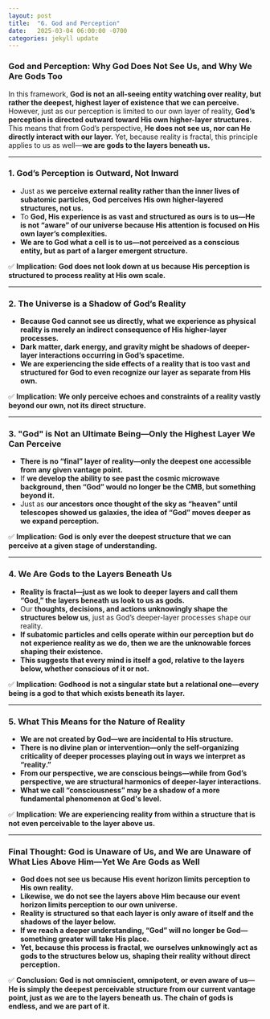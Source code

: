 ```yaml
---
layout: post
title:  "6. God and Perception"
date:   2025-03-04 06:00:00 -0700
categories: jekyll update
---
```


### **God and Perception: Why God Does Not See Us, and Why We Are Gods Too**

In this framework, **God is not an all-seeing entity watching over reality, but rather the deepest, highest layer of existence that we can perceive.** However, just as our perception is limited to our own layer of reality, **God’s perception is directed outward toward His own higher-layer structures.** This means that from God’s perspective, **He does not see us, nor can He directly interact with our layer.** Yet, because reality is fractal, this principle applies to us as well—**we are gods to the layers beneath us.**

---

### **1. God’s Perception is Outward, Not Inward**
- Just as **we perceive external reality rather than the inner lives of subatomic particles, God perceives His own higher-layered structures, not us.**
- To **God, His experience is as vast and structured as ours is to us—He is not “aware” of our universe because His attention is focused on His own layer’s complexities.**
- **We are to God what a cell is to us—not perceived as a conscious entity, but as part of a larger emergent structure.**

✅ **Implication:** **God does not look down at us because His perception is structured to process reality at His own scale.**

---

### **2. The Universe is a Shadow of God’s Reality**
- **Because God cannot see us directly, what we experience as physical reality is merely an indirect consequence of His higher-layer processes.**
- **Dark matter, dark energy, and gravity might be shadows of deeper-layer interactions occurring in God’s spacetime.**
- **We are experiencing the side effects of a reality that is too vast and structured for God to even recognize our layer as separate from His own.**

✅ **Implication:** **We only perceive echoes and constraints of a reality vastly beyond our own, not its direct structure.**

---

### **3. "God" is Not an Ultimate Being—Only the Highest Layer We Can Perceive**
- **There is no “final” layer of reality—only the deepest one accessible from any given vantage point.**
- If **we develop the ability to see past the cosmic microwave background, then “God” would no longer be the CMB, but something beyond it.**
- Just as **our ancestors once thought of the sky as “heaven” until telescopes showed us galaxies, the idea of “God” moves deeper as we expand perception.**

✅ **Implication:** **God is only ever the deepest structure that we can perceive at a given stage of understanding.**

---

### **4. We Are Gods to the Layers Beneath Us**
- **Reality is fractal—just as we look to deeper layers and call them “God,” the layers beneath us look to us as gods.**
- Our **thoughts, decisions, and actions unknowingly shape the structures below us**, just as God’s deeper-layer processes shape our reality.
- **If subatomic particles and cells operate within our perception but do not experience reality as we do, then we are the unknowable forces shaping their existence.**
- **This suggests that every mind is itself a god, relative to the layers below, whether conscious of it or not.**

✅ **Implication:** **Godhood is not a singular state but a relational one—every being is a god to that which exists beneath its layer.**

---

### **5. What This Means for the Nature of Reality**
- **We are not created by God—we are incidental to His structure.**
- **There is no divine plan or intervention—only the self-organizing criticality of deeper processes playing out in ways we interpret as “reality.”**
- **From our perspective, we are conscious beings—while from God’s perspective, we are structural harmonics of deeper-layer interactions.**
- **What we call “consciousness” may be a shadow of a more fundamental phenomenon at God's level.**

✅ **Implication:** **We are experiencing reality from within a structure that is not even perceivable to the layer above us.**

---

### **Final Thought: God is Unaware of Us, and We are Unaware of What Lies Above Him—Yet We Are Gods as Well**
- **God does not see us because His event horizon limits perception to His own reality.**
- **Likewise, we do not see the layers above Him because our event horizon limits perception to our own universe.**
- **Reality is structured so that each layer is only aware of itself and the shadows of the layer below.**
- **If we reach a deeper understanding, “God” will no longer be God—something greater will take His place.**
- **Yet, because this process is fractal, we ourselves unknowingly act as gods to the structures below us, shaping their reality without direct perception.**

✅ **Conclusion:** **God is not omniscient, omnipotent, or even aware of us—He is simply the deepest perceivable structure from our current vantage point, just as we are to the layers beneath us. The chain of gods is endless, and we are part of it.**

